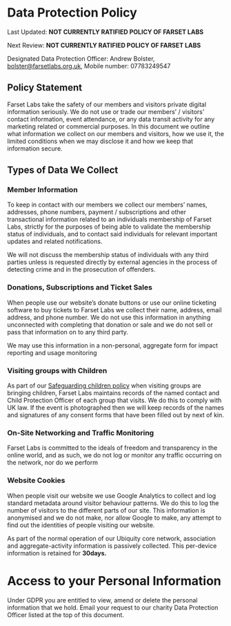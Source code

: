 # Data Protection Policy

Last Updated: **NOT CURRENTLY RATIFIED  POLICY OF FARSET LABS**

Next Review: **NOT CURRENTLY RATIFIED  POLICY OF FARSET LABS**

Designated Data Protection Officer: Andrew Bolster, bolster@farsetlabs.org.uk, Mobile number: 07783249547

## Policy Statement

Farset Labs take the safety of our members and visitors private digital information seriously. We do not use or trade our members’ / visitors’ contact information, event attendance, or any data transit activity for any marketing related or commercial purposes. In this document we outline what information we collect on our members and visitors, how we use it, the limited conditions when we may disclose it and how we keep that information secure.



## Types of Data We Collect

### Member Information

To keep in contact with our members we collect our members’ names, addresses, phone numbers, payment / subscriptions and other transactional information related to an individuals membership of Farset Labs, strictly for the purposes of being able to validate the membership status of individuals, and to contact said individuals for relevant important updates and related notifications. 

We will not discuss the membership status of individuals with any third parties unless is requested directly by external agencies in the process of detecting crime and in the prosecution of offenders.

### Donations, Subscriptions and Ticket Sales

When people use our website’s donate buttons or use our online ticketing software to buy tickets to Farset Labs we collect their name, address, email address, and phone number. We do not use this information in anything unconnected with completing that donation or sale and we do not sell or pass that information on to any third party.

We may use this information in a non-personal, aggregate form for impact reporting and usage monitoring

### Visiting groups with Children

As part of our [Safeguarding children policy](child_protection.md) when visiting groups are bringing children, Farset Labs maintains records of the named contact and Child Protection Officer of each group that visits. We do this to comply with UK law. If the event is photographed then we will keep records of the names and signatures of any consent forms that have been filled out by next of kin. 

### On-Site Networking and Traffic Monitoring

Farset Labs is committed to the ideals of freedom and transparency in the online world, and as such, we do not log or monitor any traffic occurring on the network, nor do we perform

### Website Cookies

When people visit our website we use Google Analytics to collect and log standard metadata around visitor behaviour patterns. We do this to log the number of visitors to the different parts of our site. This information is anonymised and we do not make, nor allow Google to make, any attempt to find out the identities of people visiting our website.

As part of the normal operation of our Ubiquity core network, association and aggregate-activity information is passively collected. This per-device information is retained for **30days.**



# Access to your Personal Information

Under GDPR you are entitled to view, amend or delete the personal information that we hold. Email your request to our charity Data Protection Officer listed at the top of this document.